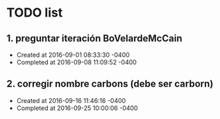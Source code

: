 # TODO list
## 1. preguntar iteración BoVelardeMcCain
- Created at   2016-09-01 08:33:30 -0400
- Completed at 2016-09-08 11:09:52 -0400

## 2. corregir nombre carbons (debe ser carborn)
- Created at   2016-09-16 11:46:16 -0400
- Completed at 2016-09-25 10:00:06 -0400

